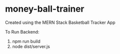 # money-ball-trainer
Created using the MERN Stack
Basketball Tracker App 

To Run Backend:
1. npm run build
2. node dist/server.js
